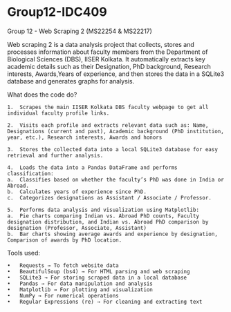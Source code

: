 # Group12-IDC409
Group 12 - Web Scraping 2
(MS22254 & MS22217)

Web scraping 2  is a data analysis project that collects, stores and processes information about faculty members from the Department of Biological Sciences (DBS), IISER Kolkata.
It automatically extracts key academic details such as their Designation, PhD background, Research interests, Awards,Years of experience, and then stores the data in a SQLite3 database and generates graphs for analysis.

What does the code do?

	1.	Scrapes the main IISER Kolkata DBS faculty webpage to get all individual faculty profile links.

	2.	Visits each profile and extracts relevant data such as: Name, Designations (current and past), Academic background (PhD institution, year, etc.), Research interests, Awards and honors

	3.	Stores the collected data into a local SQLite3 database for easy retrieval and further analysis.

	4.	Loads the data into a Pandas DataFrame and performs classification:
	a.	Classifies based on whether the faculty’s PhD was done in India or Abroad.
	b.	Calculates years of experience since PhD.
	c.	Categorizes designations as Assistant / Associate / Professor.

	5.	Performs data analysis and visualization using Matplotlib:
	a.	Pie charts comparing Indian vs. Abroad PhD counts, Faculty designation distribution, and Indian vs. Abroad PhD comparison by designation (Professor, Associate, Assistant)
	b.	Bar charts showing average awards and experience by designation, Comparison of awards by PhD location.

Tools used:

	•	Requests → To fetch website data
	•	BeautifulSoup (bs4) → For HTML parsing and web scraping
	•	SQLite3 → For storing scraped data in a local database
	•	Pandas → For data manipulation and analysis
	•	Matplotlib → For plotting and visualization
	•	NumPy → For numerical operations
	•	Regular Expressions (re) → For cleaning and extracting text